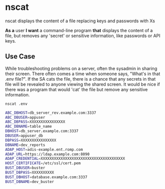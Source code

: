 # nscat

nscat displays the content of a file replacing keys and passwords with Xs

**As a** user **I want** a command-line program **that** displays the content of a file, but removes any 'secret' or sensitive information, like passwords or API keys.

## Use Case

While troubleshooting problems on a server, often the sysadmin in sharing their screen. There often comes a time when someone says, "What's in that .env file?". If the SA cats the file, there is a chance that any secrets in that file will be revealed to anyone viewing the shared screen. It would be nice if there was a program that would 'cat' the file but remove any sensitive information. 

```bash
nscat .env

ABC_DBHOST=db_server_rev.example.com:3337
ABC_DBUSER=appuser
ABC_DBPASS=XXXXXXXXXXXXXXXX
ABC_DBNAME=table_name
DBHOST=db_server.example.com:3337
DBUSER=appuser_db
DBPASS=XXXXXXXXXXXXXXXX
DBNAME=dev_reports
ADAP_HOST=adis-example.ent.romp.com
ADAP_URL=https://ldap.example.com:8090
ADAP_CREDENTIAL=XXXXXXXXXXXXXXXXXXXXXXXXXXXXXXXXXXXXXX
HOST_CERTIFICATE=/etc/ssl/cert.pem
BUST_DBUSER=buster
BUST_DBPASS=XXXXXXXXXX
BUST_DBHOST=database.example.com:3337
BUST_DBNAME=dev_buster
```
